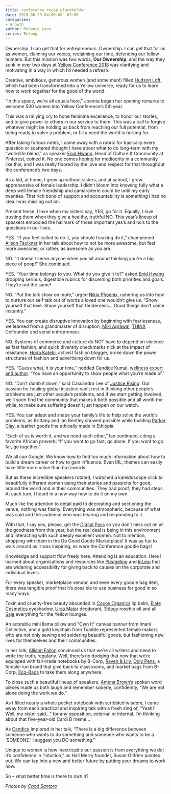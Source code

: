 ```yaml
---
title: conference recap placeholder
date: 2018-08-29 04:00:00 -07:00
categories:
- Growth
author: Melanie Loon
series: Belong
---
```


Ownership. I can get that for entrepreneurs. Ownership. I can get that for us as women, claiming our voices, reclaiming our time, defending our fellow humans. But this mission was two words, **Our Ownership**, and the way they sunk in over two days at [Yellow Conference 2018](https://yellowco.co/conference/) was clarifying and motivating in a way in which I’d needed a refresh.

Creative, ambitious, generous women (and some men!) filled [Hudson Loft](http://www.hudsonloft.com/), which had been transformed into a Yellow universe, ready for us to learn how to work together for the good of the world.

“In this space, we’re all equals here,” Joanna began her opening remarks to welcome 500 women into Yellow Conference’s 5th year.

This was a rallying cry to hone feminine excellence, to honor our stories, and to give power to others in our service to them. This was a call to forgive whatever might be holding us back from reaching our full potential, from being ready to solve a problem, or fill a need the world is hurting for.

After taking furious notes, I came away with a rubric for basically every question or scattered thought I have about what to do long-term with my “work/life blend,” as speaker [Enid Hwang](https://www.pinterest.com/enid/), Head of Culture & Community at Pinterest, coined it. No one comes hoping for mediocrity in a community like this, and I was really floored by the love and respect for that throughout the conference’s two days.

As a kid, at home, I grew up without sisters, and at school, I grew apprehensive of female leadership. I didn’t bloom into knowing fully what a deep well female friendship and camaraderie could be until my early twenties. That rich bond of support and accountability is something I had no idea I was missing out on.

Present tense, I love when my sisters say, YES, go for it. Equally, I love trusting them when they give a healthy, truthful NO. This year’s lineup of speakers embodied the hallmark of those important yes’s and no’s to the questions in our lives.

YES. “If you feel called to do it, you should freaking do it,” championed [Alison Faulkner](https://www.instagram.com/thealisonshow/) in her talk about how to not be more awesome, but feel more awesome, or rather, as awesome as you are.

NO. “It doesn’t serve anyone when you sit around thinking you’re a big piece of poop!” She continued.

YES. “Your time belongs to you. What do you give it to?” asked [Enid Hwang](https://www.pinterest.com/enid/) dropping serious, digestible rubrics for discerning both priorities and goals. They’re not the same!

NO. “Put the talk show on mute,” urged [Nikia Phoenix](https://linktr.ee/nikiaphoenix), ushering us into how to nurture our self talk out of words a loved one wouldn’t give us. “Show yourself that love. Show yourself that tenderness... Good things don’t come instantly.”

YES. You can create disruptive innovation by beginning with fearlessness, we learned from a grandmaster of disruption, [Miki Agrawal](https://www.mikiagrawal.com/), [THINX](https://www.shethinx.com/) CoFounder and serial entrepreneur.

NO. Systems of commerce and culture do NOT have to depend on violence as fast fashion, and quick diversity checkmarks nick at the impact of resistance. [Hoda Katebi](http://www.joojooazad.com/), activist fashion blogger, broke down the power structures of fashion and advertising down for us.

YES. “Guess what, it is your time,” nodded Candice Kumai, [wellness expert and author](https://www.instagram.com/CandiceKumai/). “You have an opportunity to show people what you’re made of.”

NO. “Don’t dumb it down,” said Cassandra Lee of [Justice Rising](https://www.justicerising.org/). Our passion for healing global injustice can’t rest in thinking other people’s problems are just other people’s problems, and if we start getting involved, we’ll soon find the community that makes it both possible and all worth the while, to make sure suffering doesn’t just happen on our watch.

YES. You can adapt and shape your family’s life to help solve the world’s problems, as Brittany and Ian Bentley showed possible while building [Parker Clay](https://www.parkerclay.com/), a leather goods line ethically made in Ethiopia. 

“Each of us is worth it, and we need each other,” Ian continued, citing a favorite African proverb: “If you want to go fast, go alone. If you want to go far, go together.”

We all can Google. We know how to find too much information about how to build a dream career or how to gain influence. Even IRL, themes can easily have little more value than buzzwords.

But as these incredible speakers rotated, I watched a kaleidoscope click to beautifully different women using their stories and passions for good, around the world and in their communities. They had proof; they had steps. At each turn, I heard in a new way how to do it on my own.

Much like the attention to detail paid to decorating and sectioning the venue, nothing was flashy. Everything was atmospheric, because of what was said and the audience who was hearing and responding to it. 

With that, I say yes, please, get the [Digital Pass](https://yellowco.co/conference/) so you don’t miss out on all the goodness from this year, but the real deal is being in this environment and interacting with such deeply excellent women. Not to mention, shopping with them in the Do Good Goods Marketplace! It was as fun to walk around as it was inspiring, as were the Conference goodie bags!

Knowledge and support flow freely here. Attending is an education. Here I learned about organizations and resources like [Pledgeling](https://www.pledgeling.com/) and [InLieu](https://www.inlieu.com/) that are widening accessibility for giving back to causes on the corporate and individual levels.

For every speaker, marketplace vendor, and even every goodie bag item, there was tangible proof that it’s possible to use business for good in so many ways.

Toxin and cruelty-free beauty abounded in [Cocos Organics](https://www.cocos-organics.com/) lip balm, [Elate Cosmetics](https://elatebeauty.com/) eyeshadow, [Ursa Major](https://www.ursamajorvt.com/) deodorant, [Trilogy](https://www.trilogyproducts.com/us/) rosehip oil and all [Saje](https://www.saje.com/home/) everything for the Yellow lounges.

An adorable mini llama pillow and "Own It" canvas banner from Imani Collective, and a gold keychain from Tumble represented female makers who are not only sewing and soldering beautiful goods, but fashioning new lives for themselves and their communities.

In her talk, [Allison Fallon](https://allisonfallon.com/) convinced us that we’re all writers and need to write the truth, regularly. Well, there’s no dodging that now that we’re equipped with fair-trade notebooks by B-Corp, [Raven & Lily](https://ravenandlily.com/), [Ooly Pens](https://www.ooly.com/), a female-run brand that give back to classrooms, and market bags from B-Corp, [Eco-Bags](https://www.ecobags.com/) to take them along anywhere.

To close such a beautiful lineup of speakers, [Amena Brown’s](http://www.amenabrown.com/) spoken word pieces made us both laugh and remember soberly, confidently, “We are not alone doing the work we do.”

As I filled nearly a whole pocket notebook with scribbled wisdom, I came away from each practical and inspiring talk with a fresh zing of, “Yeah? Well, my sister said…” for any opposition, external or internal. I’m thinking about that five-year-old Cardi B meme...

As [Candice](https://www.instagram.com/CandiceKumai/) implored in her talk, “There is a big difference between someone who wants to do something and someone who wants to be a ‘SOMEONE.’ I suggest you DO something.”

Unique to women is how inextricable our passion is from everything we do! It’s confidence in “intuition,” as Hail Merry founder, Susan O’Brien pointed out. We can tap into a new and better future by putting your dreams to work now.

So – what better time is there to own it?

_Photos by [Cacá Santoro](http://cacasantoro.com/)_
